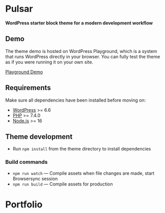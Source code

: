 # Pulsar

<p>
  <strong>WordPress starter block theme for a modern development workflow</strong>
</p>

## Demo

The theme demo is hosted on WordPress Playground, which is a system that runs WordPress directly in your browser. You can fully test the theme as if you were running it on your own site.

[Playground Demo](https://playground.wordpress.net/?blueprint-url=https://raw.githubusercontent.com/eighteen73/pulsar/main/.playground/blueprint.json)

## Requirements

Make sure all dependencies have been installed before moving on:

- [WordPress](https://wordpress.org/) >= 6.6
- [PHP](https://secure.php.net/manual/en/install.php) >= 7.4.0
- [Node.js](http://nodejs.org/) >= 16

## Theme development

- Run `npm install` from the theme directory to install dependencies

### Build commands

- `npm run watch` — Compile assets when file changes are made, start Browsersync session
- `npm run build` — Compile assets for production
# Portfolio
